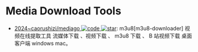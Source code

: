# Media Download Tools

- [2024~caorushizi/mediago ![code](https://ng-tech.icu/assets/code.svg) ![star](https://img.shields.io/github/stars/caorushizi/mediago)](https://github.com/caorushizi/mediago): m3u8[m3u8-downloader] 视频在线提取工具 流媒体下载 、视频下载 、 m3u8 下载 、 B 站视频下载 桌面客户端 windows mac。
